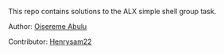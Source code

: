 This repo contains solutions to the ALX simple shell group task.


Author: [Oisereme Abulu](https://github.com/DevOse)

Contributor: [Henrysam22](https://github.com/Henrysam22)
